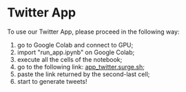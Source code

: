 # Twitter App

To use our Twitter App, please proceed in the following way:

1. go to Google Colab and connect to GPU;
1. import "run_app.ipynb" on Google Colab;
2. execute all the cells of the notebook;
3. go to the following link: [app_twitter.surge.sh](http://app_twitter.surge.sh);
4. paste the link returned by the second-last cell;
5. start to generate tweets!
